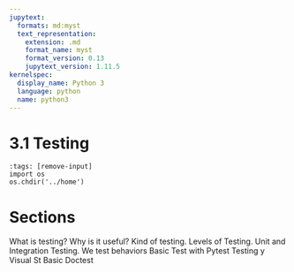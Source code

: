```yaml
---
jupytext:
  formats: md:myst
  text_representation:
    extension: .md
    format_name: myst
    format_version: 0.13
    jupytext_version: 1.11.5
kernelspec:
  display_name: Python 3
  language: python
  name: python3
---
```


# 3.1 Testing

```{code-cell} python
:tags: [remove-input]
import os
os.chdir('../home')
```
# Sections
What is testing? Why is it useful?
Kind of testing. Levels of Testing.
Unit and Integration Testing.
We test behaviors
Basic Test with Pytest
Testing y Visual St
Basic Doctest 
